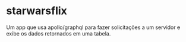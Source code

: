 # starwarsflix
Um app que usa apollo/graphql para fazer solicitações a um servidor e exibe os dados retornados em uma tabela.
